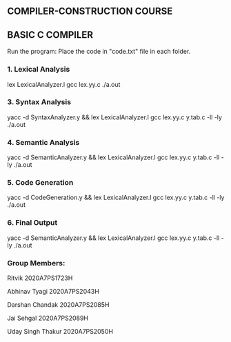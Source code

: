 ## COMPILER-CONSTRUCTION COURSE
## BASIC C COMPILER

Run the program:
Place the code in "code.txt" file in each folder.

### 1. Lexical Analysis
lex LexicalAnalyzer.l
gcc lex.yy.c
./a.out

### 3. Syntax Analysis
yacc -d SyntaxAnalyzer.y && lex LexicalAnalyzer.l
gcc lex.yy.c y.tab.c -ll -ly
./a.out

### 4. Semantic Analysis
yacc -d SemanticAnalyzer.y && lex LexicalAnalyzer.l
gcc lex.yy.c y.tab.c -ll -ly
./a.out

### 5. Code Generation
yacc -d CodeGeneration.y && lex LexicalAnalyzer.l
gcc lex.yy.c y.tab.c -ll -ly
./a.out

### 6. Final Output
yacc -d SemanticAnalyzer.y && lex LexicalAnalyzer.l
gcc lex.yy.c y.tab.c -ll -ly
./a.out


### Group Members:

Ritvik 2020A7PS1723H

Abhinav Tyagi 2020A7PS2043H

Darshan Chandak 2020A7PS2085H

Jai Sehgal 2020A7PS2089H

Uday Singh Thakur 2020A7PS2050H

